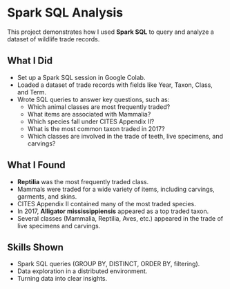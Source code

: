 # Spark SQL Analysis

This project demonstrates how I used **Spark SQL** to query and analyze a dataset of wildlife trade records.  

## What I Did
- Set up a Spark SQL session in Google Colab.  
- Loaded a dataset of trade records with fields like Year, Taxon, Class, and Term.  
- Wrote SQL queries to answer key questions, such as:  
  - Which animal classes are most frequently traded?  
  - What items are associated with Mammalia?  
  - Which species fall under CITES Appendix II?  
  - What is the most common taxon traded in 2017?  
  - Which classes are involved in the trade of teeth, live specimens, and carvings?  

## What I Found
- **Reptilia** was the most frequently traded class.  
- Mammals were traded for a wide variety of items, including carvings, garments, and skins.  
- CITES Appendix II contained many of the most traded species.  
- In 2017, **Alligator mississippiensis** appeared as a top traded taxon.  
- Several classes (Mammalia, Reptilia, Aves, etc.) appeared in the trade of live specimens and carvings.  

## Skills Shown
- Spark SQL queries (GROUP BY, DISTINCT, ORDER BY, filtering).  
- Data exploration in a distributed environment.  
- Turning data into clear insights.  
